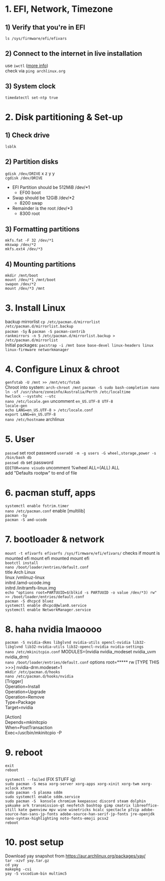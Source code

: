 # 1. EFI, Network, Timezone
## 1) Verify that you're in EFI  
`ls /sys/firmware/efi/efivars`  
## 2) Connect to the internet in live installation  
use `iwctl` ([more info](https://wiki.archlinux.org/title/Iwd#iwctl))  
check via `ping archlinux.org`  
## 3) System clock
`timedatectl set-ntp true`

# 2. Disk partitioning & Set-up
## 1) Check drive
`lsblk`
## 2) Partition disks
`gdisk /dev/DRIVE` x z y y  
`cgdisk /dev/DRIVE`
- EFI Partition should be 512MiB /dev/*1
   - EF00 boot
- Swap should be 12GiB /dev/*2
  - 8200 swap
- Remainder is the root /dev/*3
  - 8300 root
## 3) Formatting partitions
`mkfs.fat -F 32 /dev/*1`  
`mkswap /dev/*2`  
`mkfs.ext4 /dev/*3`
## 4) Mounting partitions
`mkdir /mnt/boot`  
`mount /dev/*1 /mnt/boot`  
`swapon /dev/*2`  
`mount /dev/*3 /mnt`

# 3. Install Linux
backup mirrorlist `cp /etc/pacman.d/mirrorlist /etc/pacman.d/mirrorlist.backup`  
`pacman -Sy` & `pacman -S pacman-contrib`  
`rankmirrors -n 5 /etc/pacman.d/mirrorlist.backup > /etc/pacman.d/mirrorlist`  
Initial packages: `pacstrap -i /mnt base base-devel linux-headers linux linux-firmware networkmanager`

# 4. Configure Linux & chroot
`genfstab -U /mnt >> /mnt/etc/fstab`  
Chroot into system: `arch-chroot /mnt`
`pacman -S sudo bash-completion nano`  
`ln -sf /usr/share/zoneinfo/Australia/Perth /etc/localtime`  
`hwclock --systohc --utc`  
`nano /etc/locale.gen` uncomment `en_US.UTF-8 UTF-8`  
`locale-gen`  
`echo LANG=en_US.UTF-8 > /etc/locale.conf`  
`export LANG=en_US.UTF-8`    
`nano /etc/hostname` archlinux  

# 5. User
`passwd` set root password
`useradd -m -g users -G wheel,storage,power -s /bin/bash db`  
`passwd db` set password  
`EDITOR=nano visudo` uncomment %wheel ALL=(ALL) ALL  
add "Defaults rootpw" to end of file  

# 6. pacman stuff, apps
`systemctl enable fstrim.timer`  
`nano /etc/pacman.conf` enable [multilib]  
`pacman -Sy`  
`pacman -S amd-ucode`

# 7. bootloader & network
`mount -t efivarfs efivarfs /sys/firmware/efi/efivars/` checks if mount is mounted efi mount efi mounted mount efi  
`bootctl install`  
`nano /boot/loader/entries/default.conf`  
title Arch Linux  
linux /vmlinuz-linux  
initrd /amd-ucode.img  
initrd /initramfs-linux.img  
`echo "options root=PARTUUID=$(blkid -s PARTUUID -o value /dev/*3) rw" >> /boot/loader/entries/default.conf`  
`pacman -S dhcpcd bluez`  
`systemctl enable dhcpcd@wlan0.service`  
`systemctl enable NetworkManager.service`

# 8. haha nvidia lmaoooo

`pacman -S nvidia-dkms libglvnd nvidia-utils opencl-nvidia lib32-libglvnd lib32-nvidia-utils lib32-opencl-nvidia nvidia-settings`  
`nano /etc/mkinitcpio.conf`  MODULES=(nvidia nvidia_modeset nvidia_uvm nvidia_drm)  
`nano /boot/loader/entries/default.conf` options root=***** rw [TYPE THIS >>>] nvidia-drm.modeset=1  
`mkdir /etc/pacman.d/hooks`  
`nano /etc/pacman.d/hooks/nvidia`  
[Trigger]  
Operation=Install  
Operation=Upgrade  
Operation=Remove  
Type=Package  
Target=nvidia  
  
[Action]  
Depends=mkinitcpio  
When=PostTransaction  
Exec=/usr/bin/mkinitcpio -P  

# 9. reboot
`exit`  
`reboot`  
  
`systemctl --failed` (FIX STUFF ig)  
`sudo pacman -S mesa xorg-server xorg-apps xorg-xinit xorg-twm xorg-xclock xterm`  
`sudo pacman -S plasma sddm`  
`sudo systemctl enable sddm.service`  
`sudo pacman -S  konsole chromium keepassxc discord steam dolphin yakuake ark transmission-qt neofetch bashtop gimp cmatrix libreoffice-still kate gwenview mpv wine winetricks kcalc spectacle p7zip adobe-source-han-sans-jp-fonts adobe-source-han-serif-jp-fonts jre-openjdk nano-syntax-highlighting noto-fonts-emoji pcsx2`  
`reboot`

# 10. post setup
Download yay snapshot from https://aur.archlinux.org/packages/yay/  
`tar -xzvf yay.tar.gz`  
`cd yay`  
`makepkg -csi`  
`yay -S vscodium-bin multimc5`